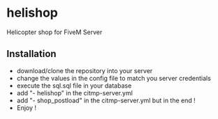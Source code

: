 # helishop
Helicopter shop for FiveM Server

## Installation
- download/clone the repository into your server
- change the values in the config file to match you server credentials
- execute the sql.sql file in your database
- add "- helishop" in the citmp-server.yml
- add "- shop_postload" in the citmp-server.yml but in the end !
- Enjoy !
